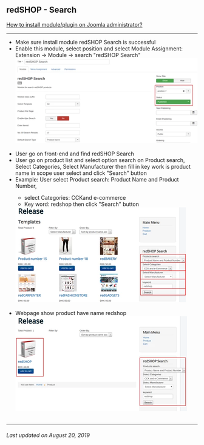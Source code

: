 ## redSHOP - Search

[How to install module/plugin on Joomla administrator?](chapters/module-redshop/install-module-plugin.md)

<hr>

<ul>
<li>Make sure install module redSHOP Search is successful </li>

<li>Enable this module, select position and select Module Assignment: Extension → Module → search "redSHOP Search" </li>
<img src="./manual/en-US/chapters/module-redshop/img/img35.png" class="example"/><br><br>

<li>User go on front-end and find redSHOP Search </li>

<li>User go on product list and select option search on Product search, Select Categories, Select Manufacturer then fill in key work is product name in scope user select and click "Search" button </li>

<li>Example: User select Product search: Product Name and Product Number,</li>
    <ul>
    <li>select Categories: CCKand e-commerce
    <li>Key word: redshop then click "Search" button
    </ul>
<img src="./manual/en-US/chapters/module-redshop/img/img36.png" class="example"/><br><br>

<li>Webpage show product have name redshop </li>
<img src="./manual/en-US/chapters/module-redshop/img/img37.png" class="example"/><br><br>
</ul>

<hr>

<h6>Last updated on August 20, 2019</h6>